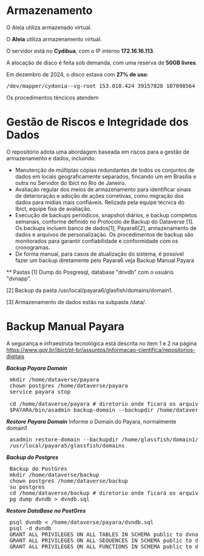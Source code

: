 # Armazenamento

O Aleia utiliza armazenado virtual.

O **Aleia** utiliza armazenamento virtual.

O servidor está no **Cydibua**, com o IP interno **172.16.16.113**.

A alocação de disco é feita sob demanda, com uma reserva de **50GB livres**.

Em dezembro de 2024, o disco estava com **27% de uso**:

 <pre>/dev/mapper/cydonia--vg-root 153.010.424 39157828 107098564 27% /</pre>

Os procedimentos téncicos atendem

 # Gestão de Riscos e Integridade dos Dados

O repositório adota uma abordagem baseada em riscos para a gestão de armazenamento e dados, incluindo:

* Manutenção de múltiplas cópias redundantes de todos os conjuntos de dados em locais geograficamente separados, fincando um em Brasília e outra no Servidor do Ibict no Rio de Janeiro.
* Avaliação regular dos meios de armazenamento para identificar sinais de deterioração e adoção de ações corretivas, como migração dos dados para mídias mais confiáveis. Relizada pela equipe técnica do Ibict, equipe fixa de avaliação.
* Execução de backups periódicos, snapshot diários, e backup completos semanais, conforme definido no Protocolo de Backup do Dataverse [1]. Os backups incluem banco de dados[1], Payara6[2], armazenamento de dados e arquivos de personalização. Os procedimentos de backup são monitorados para garantir confiabilidade e conformidade com os cronogramas.
* De forma manual, para casos de atualização do sistema, é possível fazer um backup diretamente pelo Payara6 veja Backup Manual Payara

** Pastas
[1] Dump do Posgresql, database "dnvdb" com o usuário "dvnapp".

[2] Backup da pasta /usr/local/payara6/glasfish/domains/domain1.

[3] Armazenamento de dados estão na subpasta /data/.

# Backup Manual Payara

A segurança e infraestruta tecnológica está descrita no item 1 e 2 na página https://www.gov.br/ibict/pt-br/assuntos/informacao-cientifica/repositorios-digitais

***Backup Payara Domain***
<pre>
 mkdir /home/dataverse/payara
 chown postgres /home/dataverse/payara
 service payara stop

 cd /home/dataverse/payara # diretorio onde ficará os arquivos
 $PAYARA/bin/asadmin backup-domain --backupdir /home/dataverse/payara domain1
</pre>

***Restore Payara Domain***
Informe o Domain do Payara, normalmente domain1
<pre>
 asadmin restore-domain --backupdir /home/glassfish/domain1/domain1_2020_12_17_v00001.zip domain1
 /usr/local/payara5/glassfish/domains
</pre>

***Backup do Postgres***
<pre>
 Backup do PostGres
 mkdir /home/dataverse/backup
 chown postgres /home/dataverse/backup
 su postgres
 cd /home/dataverse/backup # diretorio onde ficará os arquivos
 pg_dump dvndb > dvndb.sql
</pre>

***Restore DataBase no PostGres***
<pre>
 psql dvndb < /home/dataverse/payara/dvndb.sql
 psql -d dvndb
 GRANT ALL PRIVILEGES ON ALL TABLES IN SCHEMA public to dvnapp;
 GRANT ALL PRIVILEGES ON ALL SEQUENCES IN SCHEMA public to dvnapp;
 GRANT ALL PRIVILEGES ON ALL FUNCTIONS IN SCHEMA public to dvnapp;
</pre>